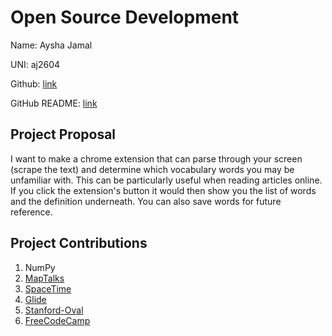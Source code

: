 # Open Source Development

Name: Aysha Jamal

UNI: aj2604

Github: [link](https://github.com/ayshajamjam)

GitHub README: [link](https://github.com/ayshajamjam/ayshajamjam/blob/main/README.md)

## Project Proposal
I want to make a chrome extension that can parse through your screen (scrape the text) and determine which vocabulary words you may be unfamiliar with. This can be particularly useful when reading articles online. If you click the extension's button it would then show you the list of words and the definition underneath. You can also save words for future reference.

## Project Contributions
1. NumPy
2. [MapTalks](https://github.com/maptalks)
3. [SpaceTime](https://github.com/spencermountain/spacetime)
4. [Glide](https://github.com/bumptech/glide)
5. [Stanford-Oval](https://github.com/stanford-oval)
6. [FreeCodeCamp](https://github.com/freeCodeCamp/freeCodeCamp/issues)
